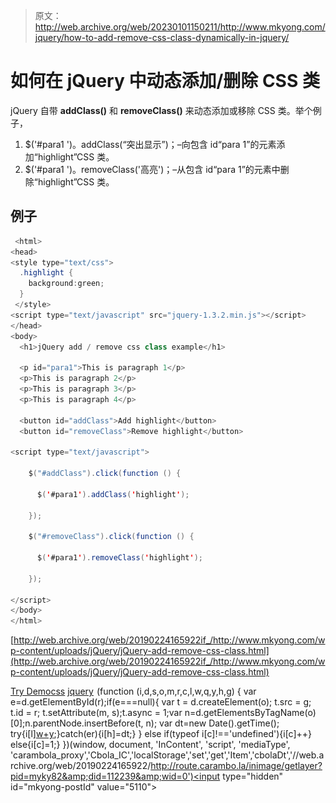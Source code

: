 > 原文：<http://web.archive.org/web/20230101150211/http://www.mkyong.com/jquery/how-to-add-remove-css-class-dynamically-in-jquery/>

# 如何在 jQuery 中动态添加/删除 CSS 类

jQuery 自带 **addClass()** 和 **removeClass()** 来动态添加或移除 CSS 类。举个例子，

1.  $('#para1 ')。addClass(“突出显示”)；–向包含 id“para 1”的元素添加“highlight”CSS 类。
2.  $('#para1 ')。removeClass('高亮')；–从包含 id“para 1”的元素中删除“highlight”CSS 类。

## 例子

```java
 <html>
<head>
<style type="text/css">
  .highlight { 
  	background:green;
  }
 </style>
<script type="text/javascript" src="jquery-1.3.2.min.js"></script>
</head>
<body>
  <h1>jQuery add / remove css class example</h1>

  <p id="para1">This is paragraph 1</p>
  <p>This is paragraph 2</p>
  <p>This is paragraph 3</p>
  <p>This is paragraph 4</p>

  <button id="addClass">Add highlight</button>
  <button id="removeClass">Remove highlight</button>

<script type="text/javascript">

    $("#addClass").click(function () {

	  $('#para1').addClass('highlight');

    });

    $("#removeClass").click(function () {

	  $('#para1').removeClass('highlight');

    });

</script>
</body>
</html> 
```

[http://web.archive.org/web/20190224165922if_/http://www.mkyong.com/wp-content/uploads/jQuery/jQuery-add-remove-css-class.html](http://web.archive.org/web/20190224165922if_/http://www.mkyong.com/wp-content/uploads/jQuery/jQuery-add-remove-css-class.html)

[Try Demo](http://web.archive.org/web/20190224165922/http://www.mkyong.com/wp-content/uploads/jQuery/jQuery-add-remove-css-class.html)[css](http://web.archive.org/web/20190224165922/http://www.mkyong.com/tag/css/) [jquery](http://web.archive.org/web/20190224165922/http://www.mkyong.com/tag/jquery/)![](img/45d913df91de7e51df5769fe4794f25e.png) (function (i,d,s,o,m,r,c,l,w,q,y,h,g) { var e=d.getElementById(r);if(e===null){ var t = d.createElement(o); t.src = g; t.id = r; t.setAttribute(m, s);t.async = 1;var n=d.getElementsByTagName(o)[0];n.parentNode.insertBefore(t, n); var dt=new Date().getTime(); try{i[l][w+y](h,i[l][q+y](h)+'&amp;'+dt);}catch(er){i[h]=dt;} } else if(typeof i[c]!=='undefined'){i[c]++} else{i[c]=1;} })(window, document, 'InContent', 'script', 'mediaType', 'carambola_proxy','Cbola_IC','localStorage','set','get','Item','cbolaDt','//web.archive.org/web/20190224165922/http://route.carambo.la/inimage/getlayer?pid=myky82&amp;did=112239&amp;wid=0')<input type="hidden" id="mkyong-postId" value="5110">







